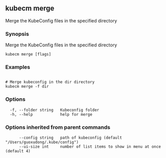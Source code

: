 ## kubecm merge

Merge the KubeConfig files in the specified directory

### Synopsis

Merge the KubeConfig files in the specified directory

```
kubecm merge [flags]
```

### Examples

```

# Merge kubeconfig in the dir directory
kubecm merge -f dir

```

### Options

```
  -f, --folder string   Kubeconfig folder
  -h, --help            help for merge
```

### Options inherited from parent commands

```
      --config string   path of kubeconfig (default "/Users/guoxudong/.kube/config")
      --ui-size int     number of list items to show in menu at once (default 4)
```
